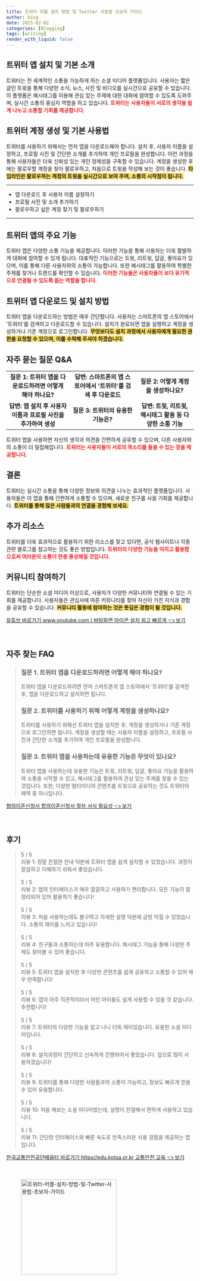 ```yaml
---
title: 트위터 어플 설치 방법 및 Twitter 사용법 초보자 가이드
author: bing
date: 2025-02-02
categories: [Blogging]
tags: [writing]
render_with_liquid: false
---
```



<h2 id='twitter_app_installation'>트위터 앱 설치 및 기본 소개</h2>

<p>트위터는 전 세계적인 소통을 가능하게 하는 소셜 미디어 플랫폼입니다. 사용자는 짧은 글인 트윗을 통해 다양한 소식, 뉴스, 사진 및 비디오를 실시간으로 공유할 수 있습니다. 이 플랫폼은 해시태그를 이용해 관심 있는 주제에 대한 대화에 참여할 수 있도록 도와주며, 실시간 소통의 중심지 역할을 하고 있습니다. <b><span style="color: #ee2323;">트위터는 사용자들이 서로의 생각을 쉽게 나누고 소통할 기회를 제공합니다.</span></b></p>

<h2 id='twitter_account_creation'>트위터 계정 생성 및 기본 사용법</h2>

<p>트위터를 사용하기 위해서는 먼저 앱을 다운로드해야 합니다. 설치 후, 사용자 이름을 설정하고, 프로필 사진 및 간단한 소개를 추가하여 개인 프로필을 완성합니다. 이런 과정을 통해 사용자들은 더욱 신뢰성 있는 개인 정체성을 구축할 수 있습니다. 계정을 생성한 후에는 팔로우할 계정을 찾아 팔로우하고, 처음으로 트윗을 작성해 보는 것이 좋습니다. <b><span style="background-color: #ffe066;">타임라인은 팔로우하는 계정의 트윗을 실시간으로 보여 주며, 소통의 시작점이 됩니다.</span></b></p>

<hr />

<ul>
    <li>앱 다운로드 후 사용자 이름 설정하기</li>
    <li>프로필 사진 및 소개 추가하기</li>
    <li>팔로우하고 싶은 계정 찾기 및 팔로우하기</li>
</ul>

<hr />

<h2 id='twitter_features'>트위터 앱의 주요 기능</h2>

<p>트위터 앱은 다양한 소통 기능을 제공합니다. 이러한 기능을 통해 사용자는 더욱 활발하게 대화에 참여할 수 있게 됩니다. 대표적인 기능으로는 트윗, 리트윗, 답글, 좋아요가 있으며, 이를 통해 다른 사용자와의 소통이 가능합니다. 또한 해시태그를 활용하여 특별한 주제를 찾거나 트렌드를 확인할 수 있습니다. <b><span style="color: #ee2323;">이러한 기능들은 사용자들이 보다 유기적으로 연결될 수 있도록 돕는 역할을 합니다.</span></b></p>

<h2 id='twitter_download_and_install'>트위터 앱 다운로드 및 설치 방법</h2>

<p>트위터 앱을 다운로드하는 방법은 매우 간단합니다. 사용자는 스마트폰의 앱 스토어에서 '트위터'를 검색하고 다운로드할 수 있습니다. 설치가 완료되면 앱을 실행하고 계정을 생성하거나 기존 계정으로 로그인합니다. <b><span style="background-color: #ffe066;">무엇보다도 설치 과정에서 사용자에게 필요한 권한을 요청할 수 있으며, 이를 수락해 주셔야 하겠습니다.</span></b></p>

<h2 id='faq'>자주 묻는 질문 Q&A</h2>

<table>
    <tr>
        <td style="text-align: center; height: 17px;"><b>질문 1: 트위터 앱을 다운로드하려면 어떻게 해야 하나요?</b></td>
        <td style="text-align: center; height: 17px;"><b>답변: 스마트폰의 앱 스토어에서 '트위터'를 검색 후 다운로드</b></td>
        <td style="text-align: center; height: 17px;"><b>질문 2: 어떻게 계정을 생성하나요?</b></td>
    </tr>
    <tr>
        <td style="text-align: center; height: 17px;"><b>답변: 앱 설치 후 사용자 이름과 프로필 사진을 추가하여 생성</b></td>
        <td style="text-align: center; height: 17px;"><b>질문 3: 트위터의 유용한 기능은?</b></td>
        <td style="text-align: center; height: 17px;"><b>답변: 트윗, 리트윗, 해시태그 활용 등 다양한 소통 기능</b></td>
    </tr>
</table>

<p>트위터 앱을 사용하면 자신의 생각과 의견을 간편하게 공유할 수 있으며, 다른 사용자와의 소통이 더 밀접해집니다. <b><span style="color: #ee2323;">트위터는 사용자들이 서로의 목소리를 들을 수 있는 장을 제공합니다.</span></b></p>

<h2 id='conclusion'>결론</h2>

<p>트위터는 실시간 소통을 통해 다양한 정보와 의견을 나누는 효과적인 플랫폼입니다. 사용자들은 이 앱을 통해 간편하게 소통할 수 있으며, 새로운 친구를 사귈 기회를 제공합니다. <b><span style="background-color: #ffe066;">트위터를 통해 많은 사람들과의 연결을 경험해 보세요.</span></b></p>

<h2 id='further_resources'>추가 리소스</h2>

<p>트위터를 더욱 효과적으로 활용하기 위한 리소스를 찾고 있다면, 공식 웹사이트나 각종 관련 블로그를 참고하는 것도 좋은 방법입니다. <b><span style="color: #ee2323;">트위터의 다양한 기능을 익히고 활용함으로써 여러분의 소통이 한층 풍성해질 것입니다.</span></b></p>

<h2 id='community'>커뮤니티 참여하기</h2>

<p>트위터는 단순한 소셜 미디어 이상으로, 사용자가 다양한 커뮤니티와 연결될 수 있는 기회를 제공합니다. 사용자들은 관심사에 따른 커뮤니티를 찾아 자신이 가진 지식과 경험을 공유할 수 있습니다. <b><span style="background-color: #ffe066;">커뮤니티 활동에 참여하는 것은 뜻깊은 경험이 될 것입니다.</span></b></p>


<p><a class="click-button" title="유튜브 바로가기 www.youtube.comㅣ바탕화면 아이콘 설치 쉽고 빠르게" href="https://purplelist.github.io/posts/%EC%9C%A0%ED%8A%9C%EB%B8%8C-%EB%B0%94%EB%A1%9C%EA%B0%80%EA%B8%B0-www.youtube.com%E3%85%A3%EB%B0%94%ED%83%95%ED%99%94%EB%A9%B4-%EC%95%84%EC%9D%B4%EC%BD%98-%EC%84%A4%EC%B9%98-%EC%89%BD%EA%B3%A0-%EB%B9%A0%EB%A5%B4%EA%B2%8C/" rel="dofollow">유튜브 바로가기 www.youtube.comㅣ바탕화면 아이콘 설치 쉽고 빠르게 👈 보기</a></p><br>
<h2 id='자주_찾는_FAQ'>자주 찾는 FAQ</h2>
<div itemscope="" itemtype="https://schema.org/FAQPage"> 
<blockquote> 
<div itemscope="" itemprop="mainEntity" itemtype="https://schema.org/Question"> 
<h3 itemprop="name">질문 1. 트위터 앱을 다운로드하려면 어떻게 해야 하나요?</h3> 
<div itemscope="" itemprop="acceptedAnswer" itemtype="https://schema.org/Answer"> 
<span itemprop="text"> 
<p>트위터 앱을 다운로드하려면 먼저 스마트폰의 앱 스토어에서 '트위터'를 검색한 후, 앱을 다운로드하고 설치하면 됩니다.</p> 
</span> 
</div> 
</div> 
<div itemscope="" itemprop="mainEntity" itemtype="https://schema.org/Question"> 
<h3 itemprop="name">질문 2. 트위터를 사용하기 위해 어떻게 계정을 생성하나요?</h3> 
<div itemscope="" itemprop="acceptedAnswer" itemtype="https://schema.org/Answer"> 
<span itemprop="text"> 
<p>트위터를 사용하기 위해선 트위터 앱을 설치한 후, 계정을 생성하거나 기존 계정으로 로그인하면 됩니다. 계정을 생성할 때는 사용자 이름을 설정하고, 프로필 사진과 간단한 소개를 추가하여 개인 프로필을 완성합니다.</p> 
</span> 
</div> 
</div> 
<div itemscope="" itemprop="mainEntity" itemtype="https://schema.org/Question"> 
<h3 itemprop="name">질문 3. 트위터 앱을 사용하는데 유용한 기능은 무엇이 있나요?</h3> 
<div itemscope="" itemprop="acceptedAnswer" itemtype="https://schema.org/Answer"> 
<span itemprop="text"> 
<p>트위터 앱을 사용하는데 유용한 기능은 트윗, 리트윗, 답글, 좋아요 기능을 활용하여 소통을 시작할 수 있고, 해시태그를 활용하여 관심 있는 주제를 찾을 수 있는 것입니다. 또한, 다양한 멀티미디어 콘텐츠를 트윗으로 공유하는 것도 트위터의 매력 중 하나입니다.</p> 
</span> 
</div> 
</div> 
</blockquote> 
</div>
<p><a class="click-button" title="협의이혼신청서 합의이혼신청서 절차 서식 필요성" href="https://purplelist.github.io/posts/%ED%98%91%EC%9D%98%EC%9D%B4%ED%98%BC%EC%8B%A0%EC%B2%AD%EC%84%9C-%ED%95%A9%EC%9D%98%EC%9D%B4%ED%98%BC%EC%8B%A0%EC%B2%AD%EC%84%9C-%EC%A0%88%EC%B0%A8-%EC%84%9C%EC%8B%9D-%ED%95%84%EC%9A%94%EC%84%B1/" rel="dofollow">협의이혼신청서 합의이혼신청서 절차 서식 필요성 👈 보기</a></p><br>
<h2 id='후기'>후기</h2>
<div itemscope itemtype="https://schema.org/Product">
  <blockquote>
  <div itemprop="review" itemscope itemtype="https://schema.org/Review">
      <div itemprop="reviewRating" itemscope itemtype="https://schema.org/Rating"> <span itemprop="ratingValue">5</span> / <span itemprop="bestRating">5</span> </div>
      <span itemprop="reviewBody">리뷰 1: 정말 친절한 안내 덕분에 트위터 앱을 쉽게 설치할 수 있었습니다. 과정이 깔끔하고 이해하기 쉬워서 좋았습니다.</span>
  </div>
  <br>
  <div itemprop="review" itemscope itemtype="https://schema.org/Review">
      <div itemprop="reviewRating" itemscope itemtype="https://schema.org/Rating"> <span itemprop="ratingValue">5</span> / <span itemprop="bestRating">5</span> </div>
      <span itemprop="reviewBody">리뷰 2: 앱의 인터페이스가 매우 깔끔하고 사용하기 편리합니다. 모든 기능이 잘 정리되어 있어 활용하기 좋습니다!</span>
  </div>
  <br>
  <div itemprop="review" itemscope itemtype="https://schema.org/Review">
      <div itemprop="reviewRating" itemscope itemtype="https://schema.org/Rating"> <span itemprop="ratingValue">5</span> / <span itemprop="bestRating">5</span> </div>
      <span itemprop="reviewBody">리뷰 3: 처음 사용하는데도 불구하고 자세한 설명 덕분에 금방 익힐 수 있었습니다. 소통의 재미를 느끼고 있습니다!</span>
  </div>
  <br>
  <div itemprop="review" itemscope itemtype="https://schema.org/Review">
      <div itemprop="reviewRating" itemscope itemtype="https://schema.org/Rating"> <span itemprop="ratingValue">5</span> / <span itemprop="bestRating">5</span> </div>
      <span itemprop="reviewBody">리뷰 4: 친구들과 소통하는데 아주 유용합니다. 해시태그 기능을 통해 다양한 주제도 찾아볼 수 있어 좋습니다.</span>
  </div>
  <br>
  <div itemprop="review" itemscope itemtype="https://schema.org/Review">
      <div itemprop="reviewRating" itemscope itemtype="https://schema.org/Rating"> <span itemprop="ratingValue">5</span> / <span itemprop="bestRating">5</span> </div>
      <span itemprop="reviewBody">리뷰 5: 트위터 앱을 설치한 후 다양한 콘텐츠를 쉽게 공유하고 소통할 수 있어 매우 만족합니다!</span>
  </div>
  <br>
  <div itemprop="review" itemscope itemtype="https://schema.org/Review">
      <div itemprop="reviewRating" itemscope itemtype="https://schema.org/Rating"> <span itemprop="ratingValue">5</span> / <span itemprop="bestRating">5</span> </div>
      <span itemprop="reviewBody">리뷰 6: 앱이 아주 직관적이라서 어린 아이들도 쉽게 사용할 수 있을 것 같습니다. 추천합니다!</span>
  </div>
  <br>
  <div itemprop="review" itemscope itemtype="https://schema.org/Review">
      <div itemprop="reviewRating" itemscope itemtype="https://schema.org/Rating"> <span itemprop="ratingValue">5</span> / <span itemprop="bestRating">5</span> </div>
      <span itemprop="reviewBody">리뷰 7: 트위터의 다양한 기능을 알고 나니 더욱 재미있습니다. 유용한 소셜 미디어입니다.</span>
  </div>
  <br>
  <div itemprop="review" itemscope itemtype="https://schema.org/Review">
      <div itemprop="reviewRating" itemscope itemtype="https://schema.org/Rating"> <span itemprop="ratingValue">5</span> / <span itemprop="bestRating">5</span> </div>
      <span itemprop="reviewBody">리뷰 8: 설치과정이 간단하고 신속하게 진행되어서 좋았습니다. 앞으로 많이 사용하겠습니다!</span>
  </div>
  <br>
  <div itemprop="review" itemscope itemtype="https://schema.org/Review">
      <div itemprop="reviewRating" itemscope itemtype="https://schema.org/Rating"> <span itemprop="ratingValue">5</span> / <span itemprop="bestRating">5</span> </div>
      <span itemprop="reviewBody">리뷰 9: 트위터를 통해 다양한 사람들과의 소통이 가능하고, 정보도 빠르게 얻을 수 있어 유용합니다.</span>
  </div>
  <br>
  <div itemprop="review" itemscope itemtype="https://schema.org/Review">
      <div itemprop="reviewRating" itemscope itemtype="https://schema.org/Rating"> <span itemprop="ratingValue">5</span> / <span itemprop="bestRating">5</span> </div>
      <span itemprop="reviewBody">리뷰 10: 처음 해보는 소셜 미디어였는데, 설명이 친절해서 편하게 사용하고 있습니다.</span>
  </div>
  <br>
  <div itemprop="review" itemscope itemtype="https://schema.org/Review">
      <div itemprop="reviewRating" itemscope itemtype="https://schema.org/Rating"> <span itemprop="ratingValue">5</span> / <span itemprop="bestRating">5</span> </div>
      <span itemprop="reviewBody">리뷰 11: 간단한 인터페이스와 빠른 속도로 만족스러운 사용 경험을 제공하는 앱입니다.</span>
  </div>
  </blockquote>
</div>
<p><a class="click-button" title="한국교통안전공단배움터 바로가기 https//edu.kotsa.or.kr 교통안전 교육" href="https://purplelist.github.io/posts/%ED%95%9C%EA%B5%AD%EA%B5%90%ED%86%B5%EC%95%88%EC%A0%84%EA%B3%B5%EB%8B%A8%EB%B0%B0%EC%9B%80%ED%84%B0-%EB%B0%94%EB%A1%9C%EA%B0%80%EA%B8%B0-httpsedu.kotsa.or.kr-%EA%B5%90%ED%86%B5%EC%95%88%EC%A0%84-%EA%B5%90%EC%9C%A1/" rel="dofollow">한국교통안전공단배움터 바로가기 https//edu.kotsa.or.kr 교통안전 교육 👈 보기</a></p><br>
<figure class="image"><img src="https://purplelist.github.io/assets/img/thumbnail/트위터-어플-설치-방법-및-Twitter-사용법-초보자-가이드.webp" alt="트위터-어플-설치-방법-및-Twitter-사용법-초보자-가이드" width="256" height="256"></figure>